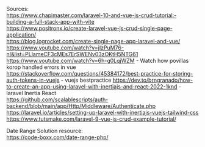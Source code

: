 Sources:  
https://www.chapimaster.com/laravel-10-and-vue-js-crud-tutorial:-building-a-full-stack-app-with-vite  
https://www.positronx.io/create-laravel-vue-js-crud-single-page-application/  
https://blog.logrocket.com/create-single-page-app-laravel-and-vue/  
https://www.youtube.com/watch?v=jIzPuM76-nI&list=PLlameCF3cMEs7ErSWENv03zOKtH5NTG61  
https://www.youtube.com/watch?v=6h-g0LqjWZM - Watch how povillas korop handled errors in vue  
https://stackoverflow.com/questions/45384172/best-practice-for-storing-auth-tokens-in-vuejs - vuejs bestpractice
https://dev.to/brngranado/how-to-create-an-app-using-laravel-with-inertiajs-and-react-2022-1knd - laravel Inertia React  
https://github.com/scalablescripts/auth-backend/blob/main/app/Http/Middleware/Authenticate.php
https://laravel.io/articles/setting-up-laravel-with-inertiajs-vuejs-tailwind-css  
https://www.tutsmake.com/laravel-9-vue-js-crud-example-tutorial/




Date Range Solution resource:  
https://code-boxx.com/date-range-php/
